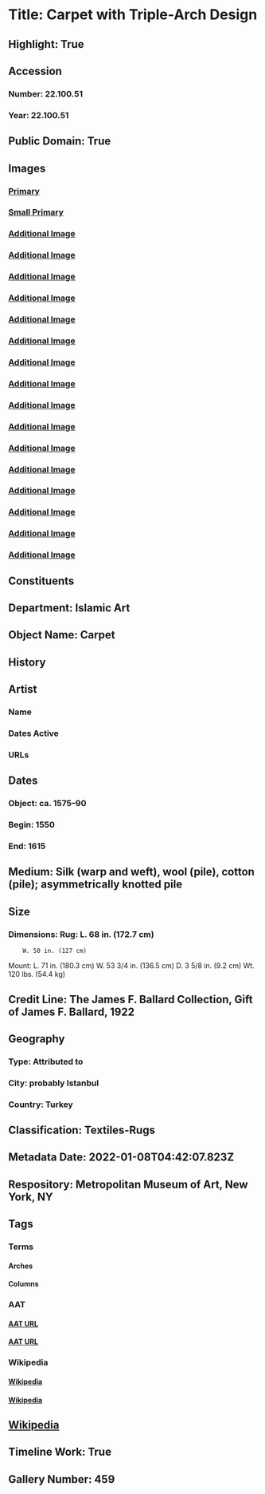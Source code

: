 # Title: Carpet with Triple-Arch Design
## Highlight: True
## Accession
### Number: 22.100.51
### Year: 22.100.51
## Public Domain: True
## Images
### [Primary](https://images.metmuseum.org/CRDImages/is/original/DP166876.jpg)
### [Small Primary](https://images.metmuseum.org/CRDImages/is/web-large/DP166876.jpg)
### [Additional Image](https://images.metmuseum.org/CRDImages/is/original/RT70.jpg)
### [Additional Image](https://images.metmuseum.org/CRDImages/is/original/133053.jpg)
### [Additional Image](https://images.metmuseum.org/CRDImages/is/original/TP294.jpg)
### [Additional Image](https://images.metmuseum.org/CRDImages/is/original/53635.jpg)
### [Additional Image](https://images.metmuseum.org/CRDImages/is/original/AD-22.100.51a.JPG)
### [Additional Image](https://images.metmuseum.org/CRDImages/is/original/AD-22.100.51f.JPG)
### [Additional Image](https://images.metmuseum.org/CRDImages/is/original/AD-22.100.51g.JPG)
### [Additional Image](https://images.metmuseum.org/CRDImages/is/original/AD-22.100.51h.JPG)
### [Additional Image](https://images.metmuseum.org/CRDImages/is/original/AD-22.100.51i.JPG)
### [Additional Image](https://images.metmuseum.org/CRDImages/is/original/DT500.jpg)
### [Additional Image](https://images.metmuseum.org/CRDImages/is/original/22.100.51.jpg)
### [Additional Image](https://images.metmuseum.org/CRDImages/is/original/is22.100.51.R.jpg)
### [Additional Image](https://images.metmuseum.org/CRDImages/is/original/DP166877.jpg)
### [Additional Image](https://images.metmuseum.org/CRDImages/is/original/DP166878.jpg)
### [Additional Image](https://images.metmuseum.org/CRDImages/is/original/DP166879.jpg)
### [Additional Image](https://images.metmuseum.org/CRDImages/is/original/DP166880.jpg)
## Constituents
## Department: Islamic Art
## Object Name: Carpet
## History
## Artist
### Name
### Dates Active
### URLs
## Dates
### Object: ca. 1575–90
### Begin: 1550
### End: 1615
## Medium: Silk (warp and weft), wool (pile), cotton (pile); asymmetrically knotted pile
## Size
### Dimensions: Rug: L. 68 in. (172.7 cm)
        W. 50 in. (127 cm)
Mount: L. 71 in. (180.3 cm)
            W. 53 3/4 in. (136.5 cm) 
             D. 3 5/8 in. (9.2 cm)
            Wt. 120 lbs. (54.4 kg)
## Credit Line: The James F. Ballard Collection, Gift of James F. Ballard, 1922
## Geography
### Type: Attributed to
### City: probably Istanbul
### Country: Turkey
## Classification: Textiles-Rugs
## Metadata Date: 2022-01-08T04:42:07.823Z
## Respository: Metropolitan Museum of Art, New York, NY
## Tags
### Terms
#### Arches
#### Columns
### AAT
#### [AAT URL](http://vocab.getty.edu/page/aat/300001062)
#### [AAT URL](http://vocab.getty.edu/page/aat/300001571)
### Wikipedia
#### [Wikipedia]()
#### [Wikipedia]()
## [Wikipedia](https://www.wikidata.org/wiki/Q29385052)
## Timeline Work: True
## Gallery Number: 459